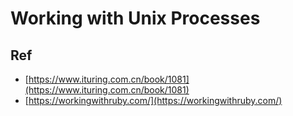 # Working with Unix Processes

## Ref

* [https://www.ituring.com.cn/book/1081](https://www.ituring.com.cn/book/1081)
* [https://workingwithruby.com/](https://workingwithruby.com/)